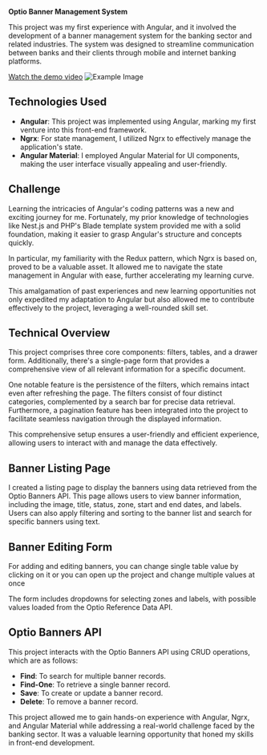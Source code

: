  

**Optio Banner Management System**

This project was my first experience with Angular, and it involved the development of a banner management system for the banking sector and related industries. The system was designed to streamline communication between banks and their clients through mobile and internet banking platforms.



[Watch the demo video](https://www.youtube.com/watch?v=_yWUd1k1Ef4)
![Example Image](https://firebasestorage.googleapis.com/v0/b/img-upload-7d368.appspot.com/o/banner%20gg.JPG?alt=media&token=4946f51b-2efa-4eaf-920e-7d320dc64726)
## Technologies Used

- **Angular**: This project was implemented using Angular, marking my first venture into this front-end framework.
- **Ngrx**: For state management, I utilized Ngrx to effectively manage the application's state.
- **Angular Material**: I employed Angular Material for UI components, making the user interface visually appealing and user-friendly.

## Challenge

 Learning the intricacies of Angular's coding patterns was a new and exciting journey for me. Fortunately, my prior knowledge of technologies like Nest.js and PHP's Blade template system provided me with a solid foundation, making it easier to grasp Angular's structure and concepts quickly.

In particular, my familiarity with the Redux pattern, which Ngrx is based on, proved to be a valuable asset. It allowed me to navigate the state management in Angular with ease, further accelerating my learning curve.

This amalgamation of past experiences and new learning opportunities not only expedited my adaptation to Angular but also allowed me to contribute effectively to the project, leveraging a well-rounded skill set.
## Technical Overview
This project comprises three core components: filters, tables, and a drawer form. Additionally, there's a single-page form that provides a comprehensive view of all relevant information for a specific document.

One notable feature is the persistence of the filters, which remains intact even after refreshing the page. The filters consist of four distinct categories, complemented by a search bar for precise data retrieval. Furthermore, a pagination feature has been integrated into the project to facilitate seamless navigation through the displayed information.

This comprehensive setup ensures a user-friendly and efficient experience, allowing users to interact with and manage the data effectively.

## Banner Listing Page

I created a listing page to display the banners using data retrieved from the Optio Banners API. This page allows users to view banner information, including the image, title, status, zone, start and end dates, and labels. Users can also apply filtering and sorting to the banner list and search for specific banners using text.

## Banner Editing Form

For adding and editing banners, you can change single table value by clicking on it or you can open up the project and change multiple values at once

The form includes dropdowns for selecting zones and labels, with possible values loaded from the Optio Reference Data API.

## Optio Banners API

This project interacts with the Optio Banners API using CRUD operations, which are as follows:

- **Find**: To search for multiple banner records.
- **Find-One**: To retrieve a single banner record.
- **Save**: To create or update a banner record.
- **Delete**: To remove a banner record.

 
This project allowed me to gain hands-on experience with Angular, Ngrx, and Angular Material while addressing a real-world challenge faced by the banking sector. It was a valuable learning opportunity that honed my skills in front-end development.

